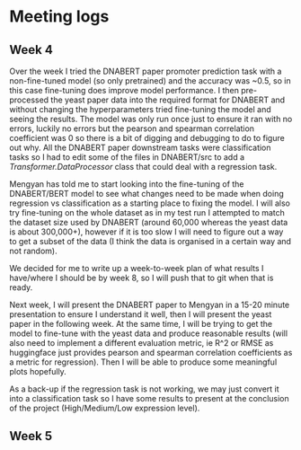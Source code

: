 # Meeting logs

## Week 4
Over the week I tried the DNABERT paper promoter prediction task with a non-fine-tuned model (so only pretrained) and the accuracy was ~0.5, so in this case fine-tuning does improve model performance. I then pre-processed the yeast paper data into the required format for DNABERT and without changing the hyperparameters tried fine-tuning the model and seeing the results. The model was only run once just to ensure it ran with no errors, luckily no errors but the pearson and spearman correlation coefficient was 0 so there is a bit of digging and debugging to do to figure out why. All the DNABERT paper downstream tasks were classification tasks so I had to edit some of the files in DNABERT/src to add a _Transformer.DataProcessor_ class that could deal with a regression task.

Mengyan has told me to start looking into the fine-tuning of the DNABERT/BERT model to see what changes need to be made when doing regression vs classification as a starting place to fixing the model. I will also try fine-tuning on the whole dataset as in my test run I attempted to match the dataset size used by DNABERT (around 60,000 whereas the yeast data is about 300,000+), however if it is too slow I will need to figure out a way to get a subset of the data (I think the data is organised in a certain way and not random).

We decided for me to write up a week-to-week plan of what results I have/where I should be by week 8, so I will push that to git when that is ready. 

Next week, I will present the DNABERT paper to Mengyan in a 15-20 minute presentation to ensure I understand it well, then I will present the yeast paper in the following week. At the same time, I will be trying to get the model to fine-tune with the yeast data and produce reasonable results (will also need to implement a different evaluation metric, ie R^2 or RMSE as huggingface just provides pearson and spearman correlation coefficients as a metric for regression). Then I will be able to produce some meaningful plots hopefully.

As a back-up if the regression task is not working, we may just convert it into a classification task so I have some results to present at the conclusion of the project (High/Medium/Low expression level).

## Week 5
